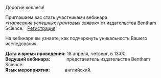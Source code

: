 Дорогие коллеги!

Приглашаем вас стать участниками вебинара  
_«Написание успешных грантовых заявок»_ от издательства Bentham Science.   [Регистрация](https://us06web.zoom.us/webinar/register/WN_2OCiFLgZSxaH5uIkCqZSJA#/registration)

На вебинаре вы узнаете, как подчеркнуть уникальность Вашего исследования.

**Дата и время проведения:** 18 апреля, четверг, в 13:00.  
**Ведущий вебинара:**             представитель издательства Bentham Science.  
**Язык мероприятия:**            английский.
